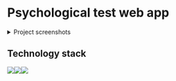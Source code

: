 # Psychological test web app

<details>
  <summary>Project screenshots</summary>
 
<img width="1280" alt="Скрін веб застосунку" src="https://user-images.githubusercontent.com/97092438/226431590-c5ec4159-cdd4-4450-9d73-338233d09bb5.png">

<img width="1280" alt="Скрін веб застосунку" src="https://user-images.githubusercontent.com/97092438/226431768-44acb7da-1b89-4659-b55c-dc6f253ccd5d.png">

<img width="1280" alt="Скрін веб застосунку" src="https://user-images.githubusercontent.com/97092438/226431805-3d162a99-b550-49bf-b61d-ec98229facd3.png">

<img width="2048" alt="Скрін веб застосунку" src="https://user-images.githubusercontent.com/97092438/226431866-e5d5bddd-6426-4395-9a00-02e47c2e3e15.png">

<img width="2048" alt="Скрін веб застосунку" src="https://user-images.githubusercontent.com/97092438/226431887-9bf102b8-00b1-4795-8adf-3690c0eb12c4.png">
  </details>


## Technology stack
<a href="https://uk.reactjs.org"><img src="https://img.shields.io/badge/React-005571?style=for-the-badge&logo=React&logoColor=white"/></a><a href="https://redux.js.org"><img src="https://img.shields.io/badge/Redux-764abc?style=for-the-badge&logo=Redux&logoColor=white" /></a><img src="https://img.shields.io/badge/TypeScript-0171bc?style=for-the-badge&logo=TypeScript&logoColor=white" />

